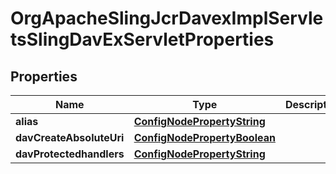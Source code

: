 
# OrgApacheSlingJcrDavexImplServletsSlingDavExServletProperties

## Properties
Name | Type | Description | Notes
------------ | ------------- | ------------- | -------------
**alias** | [**ConfigNodePropertyString**](ConfigNodePropertyString.md) |  |  [optional]
**davCreateAbsoluteUri** | [**ConfigNodePropertyBoolean**](ConfigNodePropertyBoolean.md) |  |  [optional]
**davProtectedhandlers** | [**ConfigNodePropertyString**](ConfigNodePropertyString.md) |  |  [optional]



